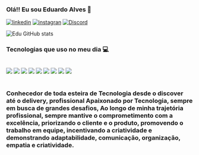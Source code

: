 

### Olá!! Eu sou Eduardo Alves 🤙


[![linkedin](https://img.shields.io/badge/LinkedIn-0077B5?style=for-the-badge&logo=linkedin&logoColor=white/)](https://www.linkedin.com/in/eduardo-alves95/)
[![instagran](https://img.shields.io/badge/Instagram-E4405F?style=for-the-badge&logo=instagram&logoColor=white)](https://www.instagram.com/edu_alves95/)
[![Discord](https://img.shields.io/badge/Discord-7289DA?style=for-the-badge&logo=discord&logoColor=white)](Edu_Dev#4432)

![Edu GitHub stats](https://github-readme-stats.vercel.app/api?username=edugitQA&show_icons=true&theme=dracula)

### Tecnologias que uso no meu dia 💻

<div style="display: inline_block"><br/>
    <img align='center alt='html5' src="https://img.shields.io/badge/HTML5-E34F26?style=for-the-badge&logo=html5&logoColor=white"/>
    <img align='center alt='html5' src="https://img.shields.io/badge/CSS3-1572B6?style=for-the-badge&logo=css3&logoColor=white"/>
    <img align='center alt='html5' src="https://img.shields.io/badge/JavaScript-F7DF1E?style=for-the-badge&logo=javascript&logoColor=blacke"/>
    <img align='center alt='html5' src="https://img.shields.io/badge/GIT-E44C30?style=for-the-badge&logo=git&logoColor=white"/>
    <img align='center alt='html5' src="https://img.shields.io/badge/MySQL-00000F?style=for-the-badge&logo=mysql&
    logoColor=white"/>
      <img align='center alt='html5' src="https://img.shields.io/badge/Jira-0052CC?style=for-the-badge&logo=Jira&logoColor=white"/>
    <img align='center alt='html5' src="https://img.shields.io/badge/Trello-0052CC?style=for-the-badge&logo=trello&logoColor=white"/>
    <img align='center alt='html5' src="https://img.shields.io/badge/Notion-000000?style=for-the-badge&logo=notion&logoColor=whit"/>
    <img align='center alt='html5' src="https://img.shields.io/badge/Miro-050038?style=for-the-badge&logo=Miro&logoColor=white"/>
</div><br>

### Conhecedor de toda esteira de Tecnologia desde o discover até o delivery, profissional Apaixonado por Tecnologia, sempre em busca de grandes desafios, Ao longo de minha trajetória profissional, sempre mantive o comprometimento com a excelência, priorizando o cliente e o produto, promovendo o trabalho em equipe, incentivando a criatividade e demonstrando adaptabilidade, comunicação, organização, empatia e criatividade.


 

	



















